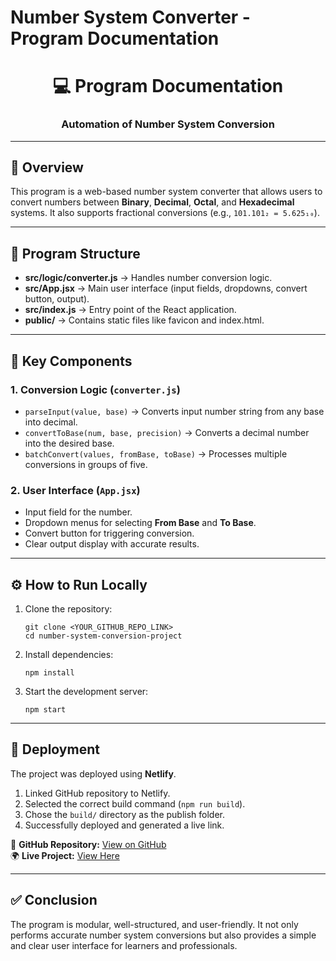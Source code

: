 # Number System Converter - Program Documentation

<div align="center">

# 💻 Program Documentation  
### Automation of Number System Conversion  

</div>

---

## 📌 Overview  
<p>
This program is a web-based number system converter that allows users to convert numbers  
between <b>Binary</b>, <b>Decimal</b>, <b>Octal</b>, and <b>Hexadecimal</b> systems.  
It also supports fractional conversions (e.g., <code>101.101₂ = 5.625₁₀</code>).  
</p>

---

## 📂 Program Structure  

<ul>
  <li><b>src/logic/converter.js</b> → Handles number conversion logic.</li>
  <li><b>src/App.jsx</b> → Main user interface (input fields, dropdowns, convert button, output).</li>
  <li><b>src/index.js</b> → Entry point of the React application.</li>
  <li><b>public/</b> → Contains static files like favicon and index.html.</li>
</ul>

---

## 🔑 Key Components  

<h3>1. Conversion Logic (<code>converter.js</code>)</h3>
<ul>
  <li><code>parseInput(value, base)</code> → Converts input number string from any base into decimal.</li>
  <li><code>convertToBase(num, base, precision)</code> → Converts a decimal number into the desired base.</li>
  <li><code>batchConvert(values, fromBase, toBase)</code> → Processes multiple conversions in groups of five.</li>
</ul>

<h3>2. User Interface (<code>App.jsx</code>)</h3>
<ul>
  <li>Input field for the number.</li>
  <li>Dropdown menus for selecting <b>From Base</b> and <b>To Base</b>.</li>
  <li>Convert button for triggering conversion.</li>
  <li>Clear output display with accurate results.</li>
</ul>

---

## ⚙️ How to Run Locally  

<ol>
  <li>Clone the repository:
    <pre><code>git clone &lt;YOUR_GITHUB_REPO_LINK&gt;  
cd number-system-conversion-project</code></pre>
  </li>
  <li>Install dependencies:
    <pre><code>npm install</code></pre>
  </li>
  <li>Start the development server:
    <pre><code>npm start</code></pre>
  </li>
</ol>

---

## 🚀 Deployment  

<p>The project was deployed using <b>Netlify</b>.</p>  

<ol>
  <li>Linked GitHub repository to Netlify.</li>
  <li>Selected the correct build command (<code>npm run build</code>).</li>
  <li>Chose the <code>build/</code> directory as the publish folder.</li>
  <li>Successfully deployed and generated a live link.</li>
</ol>

<p>
🔗 <b>GitHub Repository:</b> <a href="&lt;YOUR_GITHUB_REPO_LINK&gt;">View on GitHub</a><br>
🌍 <b>Live Project:</b> <a href="&lt;YOUR_PROJECT_LINK&gt;">View Here</a>
</p>

---

## ✅ Conclusion  
<p>
The program is modular, well-structured, and user-friendly.  
It not only performs accurate number system conversions but also provides a  
simple and clear user interface for learners and professionals.  
</p>
